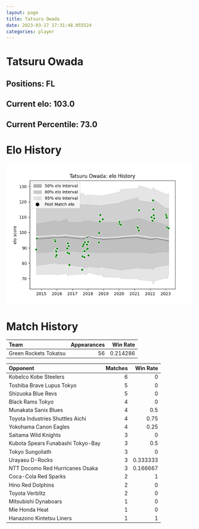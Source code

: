 ```yaml
---  
layout: page  
title: Tatsuru Owada  
date: 2023-03-17 17:31:48.055524  
categories: player  
---
```

# Tatsuru Owada

## Positions: FL

## Current elo: 103.0

## Current Percentile: 73.0

# Elo History


![elo history](history_TatsuruOwada.png)
# Match History


| Team                  |   Appearances |   Win Rate |
|:----------------------|--------------:|-----------:|
| Green Rockets Tokatsu |            56 |   0.214286 |

| Opponent                          |   Matches |   Win Rate |
|:----------------------------------|----------:|-----------:|
| Kobelco Kobe Steelers             |         6 |   0        |
| Toshiba Brave Lupus Tokyo         |         5 |   0        |
| Shizuoka Blue Revs                |         5 |   0        |
| Black Rams Tokyo                  |         4 |   0        |
| Munakata Sanix Blues              |         4 |   0.5      |
| Toyota Industries Shuttles Aichi  |         4 |   0.75     |
| Yokohama Canon Eagles             |         4 |   0.25     |
| Saitama Wild Knights              |         3 |   0        |
| Kubota Spears Funabashi Tokyo-Bay |         3 |   0.5      |
| Tokyo Sungoliath                  |         3 |   0        |
| Urayasu D-Rocks                   |         3 |   0.333333 |
| NTT Docomo Red Hurricanes Osaka   |         3 |   0.166667 |
| Coca-Cola Red Sparks              |         2 |   1        |
| Hino Red Dolphins                 |         2 |   0        |
| Toyota Verblitz                   |         2 |   0        |
| Mitsubishi Dynaboars              |         1 |   0        |
| Mie Honda Heat                    |         1 |   0        |
| Hanazono Kintetsu Liners          |         1 |   1        |